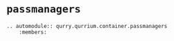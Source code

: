 # `passmanagers`

```{eval-rst}
.. automodule:: qurry.qurrium.container.passmanagers
    :members:
```
